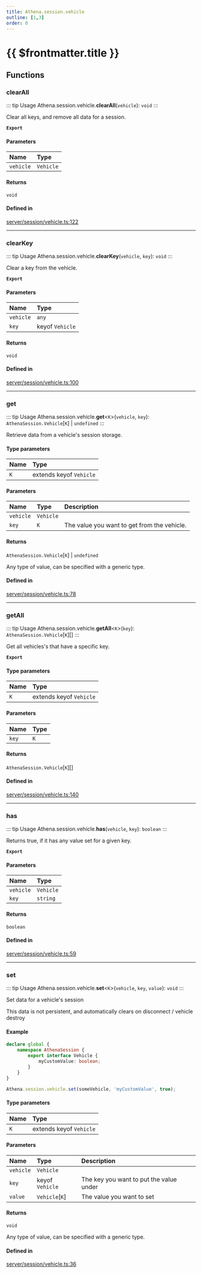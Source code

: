 ```yaml
---
title: Athena.session.vehicle
outline: [1,3]
order: 0
---
```


# {{ $frontmatter.title }}


## Functions

### clearAll

::: tip Usage
Athena.session.vehicle.**clearAll**(`vehicle`): `void`
:::

Clear all keys, and remove all data for a session.

**`Export`**

#### Parameters

| Name | Type |
| :------ | :------ |
| `vehicle` | `Vehicle` |

#### Returns

`void`

#### Defined in

[server/session/vehicle.ts:122](https://github.com/Stuyk/altv-athena/blob/01dffad/src/core/server/session/vehicle.ts#L122)

___

### clearKey

::: tip Usage
Athena.session.vehicle.**clearKey**(`vehicle`, `key`): `void`
:::

Clear a key from the vehicle.

**`Export`**

#### Parameters

| Name | Type |
| :------ | :------ |
| `vehicle` | `any` |
| `key` | keyof `Vehicle` |

#### Returns

`void`

#### Defined in

[server/session/vehicle.ts:100](https://github.com/Stuyk/altv-athena/blob/01dffad/src/core/server/session/vehicle.ts#L100)

___

### get

::: tip Usage
Athena.session.vehicle.**get**<`K`\>(`vehicle`, `key`): `AthenaSession.Vehicle`[`K`] \| `undefined`
:::

Retrieve data from a vehicle's session storage.

#### Type parameters

| Name | Type |
| :------ | :------ |
| `K` | extends keyof `Vehicle` |

#### Parameters

| Name | Type | Description |
| :------ | :------ | :------ |
| `vehicle` | `Vehicle` |  |
| `key` | `K` | The value you want to get from the vehicle. |

#### Returns

`AthenaSession.Vehicle`[`K`] \| `undefined`

Any type of value, can be specified with a generic type.

#### Defined in

[server/session/vehicle.ts:78](https://github.com/Stuyk/altv-athena/blob/01dffad/src/core/server/session/vehicle.ts#L78)

___

### getAll

::: tip Usage
Athena.session.vehicle.**getAll**<`K`\>(`key`): `AthenaSession.Vehicle`[`K`][]
:::

Get all vehicles's that have a specific key.

**`Export`**

#### Type parameters

| Name | Type |
| :------ | :------ |
| `K` | extends keyof `Vehicle` |

#### Parameters

| Name | Type |
| :------ | :------ |
| `key` | `K` |

#### Returns

`AthenaSession.Vehicle`[`K`][]

#### Defined in

[server/session/vehicle.ts:140](https://github.com/Stuyk/altv-athena/blob/01dffad/src/core/server/session/vehicle.ts#L140)

___

### has

::: tip Usage
Athena.session.vehicle.**has**(`vehicle`, `key`): `boolean`
:::

Returns true, if it has any value set for a given key.

**`Export`**

#### Parameters

| Name | Type |
| :------ | :------ |
| `vehicle` | `Vehicle` |
| `key` | `string` |

#### Returns

`boolean`

#### Defined in

[server/session/vehicle.ts:59](https://github.com/Stuyk/altv-athena/blob/01dffad/src/core/server/session/vehicle.ts#L59)

___

### set

::: tip Usage
Athena.session.vehicle.**set**<`K`\>(`vehicle`, `key`, `value`): `void`
:::

Set data for a vehicle's session

This data is not persistent, and automatically clears on disconnect / vehicle destroy

#### Example
```ts
declare global {
    namespace AthenaSession {
        export interface Vehicle {
            myCustomValue: boolean;
        }
    }
}

Athena.session.vehicle.set(someVehicle, 'myCustomValue', true);
```

#### Type parameters

| Name | Type |
| :------ | :------ |
| `K` | extends keyof `Vehicle` |

#### Parameters

| Name | Type | Description |
| :------ | :------ | :------ |
| `vehicle` | `Vehicle` |  |
| `key` | keyof `Vehicle` | The key you want to put the value under |
| `value` | `Vehicle`[`K`] | The value you want to set |

#### Returns

`void`

Any type of value, can be specified with a generic type.

#### Defined in

[server/session/vehicle.ts:36](https://github.com/Stuyk/altv-athena/blob/01dffad/src/core/server/session/vehicle.ts#L36)
